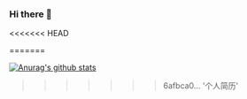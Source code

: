 ### Hi there 👋

<<<<<<< HEAD
<!--
=======
>>>>>>> 6afbca0... '个人简历'
**perfect-code-hzy/perfect-code-hzy** is a ✨ _special_ ✨ repository because its `README.md` (this file) appears on your GitHub profile.

Here are some ideas to get you started:

- 🔭 I’m currently working on ...
- 🌱 I’m currently learning ...
- 👯 I’m looking to collaborate on ...
- 🤔 I’m looking for help with ...
- 💬 Ask me about ...
- 📫 How to reach me: ...
- 😄 Pronouns: ...
- ⚡ Fun fact: ...
<<<<<<< HEAD
-->
=======

[![Anurag's github stats](https://github-readme-stats.vercel.app/api?username=perfect-code-hzy)](https://github.com/perfect-code-hzy/github-readme-stats)
>>>>>>> 6afbca0... '个人简历'
